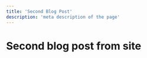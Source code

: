 ```yaml
---
title: 'Second Blog Post'
description: 'meta description of the page'
---
```


# Second blog post from site